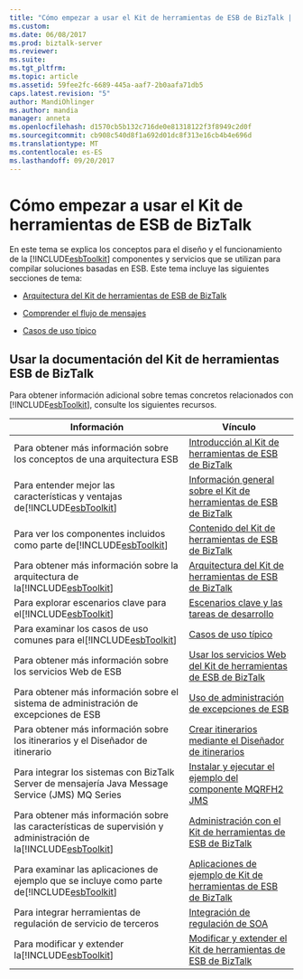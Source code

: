 ```yaml
---
title: "Cómo empezar a usar el Kit de herramientas de ESB de BizTalk | Documentos de Microsoft"
ms.custom: 
ms.date: 06/08/2017
ms.prod: biztalk-server
ms.reviewer: 
ms.suite: 
ms.tgt_pltfrm: 
ms.topic: article
ms.assetid: 59fee2fc-6689-445a-aaf7-2b0aafa71db5
caps.latest.revision: "5"
author: MandiOhlinger
ms.author: mandia
manager: anneta
ms.openlocfilehash: d1570cb5b132c716de0e81318122f3f8949c2d0f
ms.sourcegitcommit: cb908c540d8f1a692d01dc8f313e16cb4b4e696d
ms.translationtype: MT
ms.contentlocale: es-ES
ms.lasthandoff: 09/20/2017
---
```

# <a name="getting-started-with-the-biztalk-esb-toolkit"></a>Cómo empezar a usar el Kit de herramientas de ESB de BizTalk
En este tema se explica los conceptos para el diseño y el funcionamiento de la [!INCLUDE[esbToolkit](../includes/esbtoolkit-md.md)] componentes y servicios que se utilizan para compilar soluciones basadas en ESB. Este tema incluye las siguientes secciones de tema:  
  
-   [Arquitectura del Kit de herramientas de ESB de BizTalk](../esb-toolkit/architecture-of-the-biztalk-esb-toolkit.md)  
  
-   [Comprender el flujo de mensajes](../esb-toolkit/understanding-message-flow.md)  
  
-   [Casos de uso típico](../esb-toolkit/typical-use-cases.md)  
  
## <a name="using-the-biztalk-esb-toolkit-documentation"></a>Usar la documentación del Kit de herramientas ESB de BizTalk  
 Para obtener información adicional sobre temas concretos relacionados con [!INCLUDE[esbToolkit](../includes/esbtoolkit-md.md)], consulte los siguientes recursos.  
  
|Información|Vínculo|  
|-----------------|----------|  
|Para obtener más información sobre los conceptos de una arquitectura ESB|[Introducción al Kit de herramientas de ESB de BizTalk](../esb-toolkit/introduction-to-the-biztalk-esb-toolkit.md)|  
|Para entender mejor las características y ventajas de[!INCLUDE[esbToolkit](../includes/esbtoolkit-md.md)]|[Información general sobre el Kit de herramientas de ESB de BizTalk](../esb-toolkit/overview-of-the-biztalk-esb-toolkit.md)|  
|Para ver los componentes incluidos como parte de[!INCLUDE[esbToolkit](../includes/esbtoolkit-md.md)]|[Contenido del Kit de herramientas de ESB de BizTalk](../esb-toolkit/contents-of-the-biztalk-esb-toolkit.md)|  
|Para obtener más información sobre la arquitectura de la[!INCLUDE[esbToolkit](../includes/esbtoolkit-md.md)]|[Arquitectura del Kit de herramientas de ESB de BizTalk](../esb-toolkit/architecture-of-the-biztalk-esb-toolkit.md)|  
|Para explorar escenarios clave para el[!INCLUDE[esbToolkit](../includes/esbtoolkit-md.md)]|[Escenarios clave y las tareas de desarrollo](../esb-toolkit/key-scenarios-and-development-tasks.md)|  
|Para examinar los casos de uso comunes para el[!INCLUDE[esbToolkit](../includes/esbtoolkit-md.md)]|[Casos de uso típico](../esb-toolkit/typical-use-cases.md)|  
|Para obtener más información sobre los servicios Web de ESB|[Usar los servicios Web del Kit de herramientas de ESB de BizTalk](../esb-toolkit/using-the-biztalk-esb-toolkit-web-services.md)|  
|Para obtener más información sobre el sistema de administración de excepciones de ESB|[Uso de administración de excepciones de ESB](../esb-toolkit/using-esb-exception-management.md)|  
|Para obtener más información sobre los itinerarios y el Diseñador de itinerario|[Crear itinerarios mediante el Diseñador de itinerarios](../esb-toolkit/creating-itineraries-using-itinerary-designer.md)|  
|Para integrar los sistemas con BizTalk Server de mensajería Java Message Service (JMS) MQ Series|[Instalar y ejecutar el ejemplo del componente MQRFH2 JMS](../esb-toolkit/installing-and-running-the-jms-mqrfh2-component-sample.md)|  
|Para obtener más información sobre las características de supervisión y administración de la[!INCLUDE[esbToolkit](../includes/esbtoolkit-md.md)]|[Administración con el Kit de herramientas de ESB de BizTalk](../esb-toolkit/administration-with-the-biztalk-esb-toolkit.md)|  
|Para examinar las aplicaciones de ejemplo que se incluye como parte de[!INCLUDE[esbToolkit](../includes/esbtoolkit-md.md)]|[Aplicaciones de ejemplo de Kit de herramientas de ESB de BizTalk](../esb-toolkit/biztalk-esb-toolkit-sample-applications.md)|  
|Para integrar herramientas de regulación de servicio de terceros|[Integración de regulación de SOA](../esb-toolkit/soa-governance-integration.md)|  
|Para modificar y extender la[!INCLUDE[esbToolkit](../includes/esbtoolkit-md.md)]|[Modificar y extender el Kit de herramientas de ESB de BizTalk](../esb-toolkit/modifying-and-extending-the-biztalk-esb-toolkit.md)|